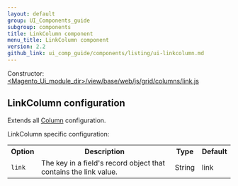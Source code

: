 ```yaml
---
layout: default
group: UI_Components_guide
subgroup: components
title: LinkColumn component
menu_title: LinkColumn component
version: 2.2
github_link: ui_comp_guide/components/listing/ui-linkсolumn.md
---
```


Constructor: [<Magento_Ui_module_dir>/view/base/web/js/grid/columns/link.js]({{mage.2200url}}app/code/Magento/Ui/view/base/web/js/grid/columns/link.js)

## LinkColumn configuration

Extends all [Column]({{page.baseurl}}ui_comp_guide/components/listing/ui-column.md) configuration.

LinkColumn specific configuration:

<table>
  <tr>
    <th>Option</th>
    <th>Description</th>
    <th>Type</th>
    <th>Default</th>
  </tr>
  <tr>
    <td><code>link</code></td>
    <td>The key in a field's record object that contains the link value.</td>
    <td>String</td>
    <td>link</td>
  </tr>
</table>

